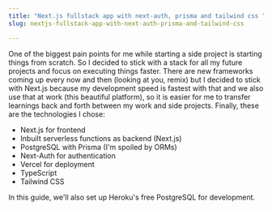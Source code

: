 ```yaml
---
title: "Next.js fullstack app with next-auth, prisma and tailwind css "
slug: nextjs-fullstack-app-with-next-auth-prisma-and-tailwind-css

---
```


One of the biggest pain points for me while starting a side project is starting things from scratch. So I decided to stick with a stack for all my future projects and focus on executing things faster. There are new frameworks coming up every now and then (looking at you, remix) but I decided to stick with Next.js because my development speed is fastest with that and we also use that at work (this beautiful platform), so it is easier for me to transfer learnings back and forth between my work and side projects.  Finally, these are the technologies I chose: 
- Next.js for frontend
- Inbuilt serverless functions as backend (Next.js)
- PostgreSQL with Prisma (I'm spoiled by ORMs)
- Next-Auth for authentication
- Vercel for deployment
- TypeScript
- Tailwind CSS

In this guide, we'll also set up Heroku's free PostgreSQL for development.